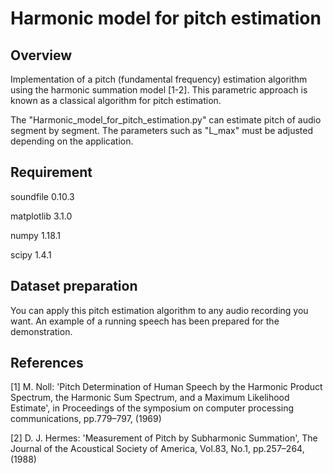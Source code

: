 Harmonic model for pitch estimation
====

## Overview
Implementation of a pitch (fundamental frequency) estimation algorithm using the harmonic summation model [1-2]. This parametric approach is known as a classical algorithm for pitch estimation.

The "Harmonic_model_for_pitch_estimation.py" can estimate pitch of audio segment by segment. The parameters such as "L_max" must be adjusted depending on the application.

## Requirement
soundfile 0.10.3

matplotlib 3.1.0

numpy 1.18.1

scipy 1.4.1


## Dataset preparation
You can apply this pitch estimation algorithm to any audio recording you want. An example of a running speech has been prepared for the demonstration.

## References
[1] M. Noll: 'Pitch Determination of Human Speech by the Harmonic Product Spectrum, the Harmonic Sum Spectrum, and a Maximum Likelihood Estimate', in Proceedings of the symposium on computer processing communications, pp.779–797, (1969)

[2] D. J. Hermes: 'Measurement of Pitch by Subharmonic Summation', The Journal of the Acoustical Society of America, Vol.83, No.1, pp.257–264, (1988)